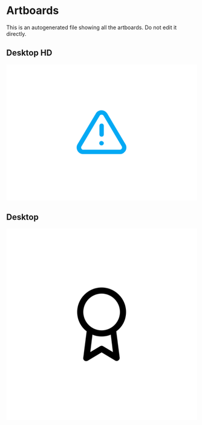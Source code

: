 # Artboards

This is an autogenerated file showing all the artboards. Do not edit it directly.

## Desktop HD

![Desktop HD](./.artboards/Untitled/Desktop%20HD.png)


## Desktop

![Desktop](./.artboards/Untitled/Desktop.png)

